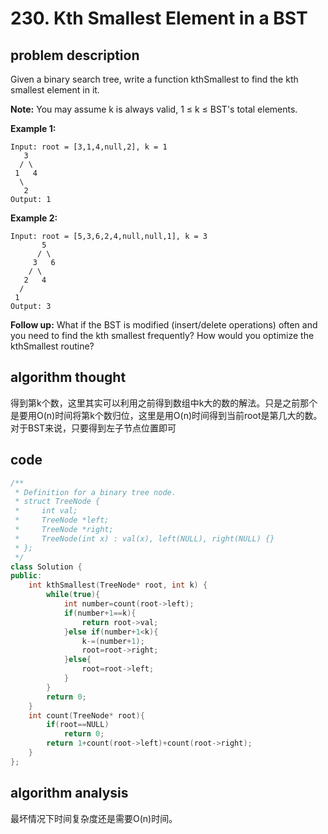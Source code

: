# 230. Kth Smallest Element in a BST

## problem description

Given a binary search tree, write a function kthSmallest to find the kth smallest element in it.

**Note:**
You may assume k is always valid, 1 ≤ k ≤ BST's total elements.

**Example 1:**

```text
Input: root = [3,1,4,null,2], k = 1
   3
  / \
 1   4
  \
   2
Output: 1
```

**Example 2:**

```text
Input: root = [5,3,6,2,4,null,null,1], k = 3
       5
      / \
     3   6
    / \
   2   4
  /
 1
Output: 3
```

**Follow up:**
What if the BST is modified (insert/delete operations) often and you need to find the kth smallest frequently? How would you optimize the kthSmallest routine?

## algorithm thought

得到第k个数，这里其实可以利用之前得到数组中k大的数的解法。只是之前那个是要用O(n)时间将第k个数归位，这里是用O(n)时间得到当前root是第几大的数。对于BST来说，只要得到左子节点位置即可

## code

```c++
/**
 * Definition for a binary tree node.
 * struct TreeNode {
 *     int val;
 *     TreeNode *left;
 *     TreeNode *right;
 *     TreeNode(int x) : val(x), left(NULL), right(NULL) {}
 * };
 */
class Solution {
public:
    int kthSmallest(TreeNode* root, int k) {
        while(true){
            int number=count(root->left);
            if(number+1==k){
                return root->val;
            }else if(number+1<k){
                k-=(number+1);
                root=root->right;
            }else{
                root=root->left;
            }
        }
        return 0;
    }
    int count(TreeNode* root){
        if(root==NULL)
            return 0;
        return 1+count(root->left)+count(root->right);
    }
};
```

## algorithm analysis

最坏情况下时间复杂度还是需要O(n)时间。